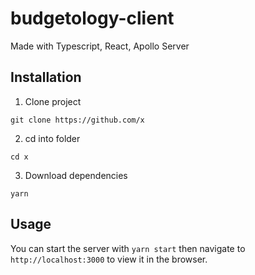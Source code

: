 # budgetology-client

Made with Typescript, React, Apollo Server

## Installation

1. Clone project

```
git clone https://github.com/x
```

2. cd into folder

```
cd x
```

3. Download dependencies

```
yarn
```

## Usage

You can start the server with `yarn start` then navigate to `http://localhost:3000` to view it in the browser.
